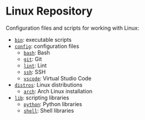 # Linux Repository
Configuration files and scripts for working with Linux:
- [`bin`](bin/): executable scripts
- [`config`](config/): configuration files
  - [`bash`](config/bash/): Bash
  - [`git`](config/git/): Git
  - [`lint`](config/lint/): Lint
  - [`ssh`](config/ssh/): SSH
  - [`vscode`](config/vscode/): Virtual Studio Code
- [`distros`](distros/): Linux distributions
  - [`arch`](distros/arch/): Arch Linux installation
- [`lib`](lib/): scripting libraries
  - [`python`](lib/python/): Python libraries
  - [`shell`](lib/shell/): Shell libraries
